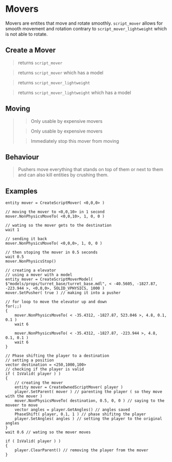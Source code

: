 # Movers

Movers are entites that move and rotate smoothly. `script_mover` allows
for smooth movement and rotation contrary to `script_mover_lightweight`
which is not able to rotate.

## Create a Mover

> returns `script_mover`

> returns `script_mover` which has a model

> returns `script_mover_lightweight`

> returns `script_mover_lightweight` which has a model

## Moving

> > Only usable by expensive movers
>
> > Only usable by expensive movers
>
> > Immediately stop this mover from moving

## Behaviour

> Pushers move everything that stands on top of them or next to them and
> can also kill entities by crushing them.

## Examples

``` 
entity mover = CreateScriptMover( <0,0,0> ) 

// moving the mover to <0,0,10> in 1 second
mover.NonPhysicsMoveTo( <0,0,10>, 1, 0, 0 )

// wating so the mover gets to the destination
wait 1

// sending it back
mover.NonPhysicsMoveTo( <0,0,0>, 1, 0, 0 )

// then stoping the mover in 0.5 seconds
wait 0.5
mover.NonPhysicsStop()
```

``` 
// creating a elevator 
// using a mover with a model
entity mover = CreateScriptMoverModel( $"models/props/turret_base/turret_base.mdl", < -40.5605, -1827.87, -223.944 >, <0,0,0>, SOLID_VPHYSICS, 1000 )
mover.SetPusher( true ) // making it into a pusher

// for loop to move the elevator up and down
for(;;)
{
    mover.NonPhysicsMoveTo( < -35.4312, -1827.87, 523.046 >, 4.8, 0.1, 0.1 )
    wait 6

    mover.NonPhysicsMoveTo( < -35.4312, -1827.87, -223.944 >, 4.8, 0.1, 0.1 )
    wait 6
}
```

``` 
// Phase shifting the player to a destination
// setting a position
vector destination = <250,1000,100>
// checking if the player is valid
if ( IsValid( player ) )
{
    // creating the mover
    entity mover = CreateOwnedScriptMover( player )
    player.SetParent( mover ) // parenting the player ( so they move with the mover )
    mover.NonPhysicsMoveTo( destination, 0.5, 0, 0 ) // saying to the moveer to move
    vector angles = player.GetAngles() // angles saved
    PhaseShift( player, 0.1, 1 ) // phase shifitng the player
    player.SetAngles( angles ) // setting the player to the original angles
}
wait 0.6 // wating so the mover moves

if ( IsValid( player ) )
{
    player.ClearParent() // removing the player from the mover
}
```
